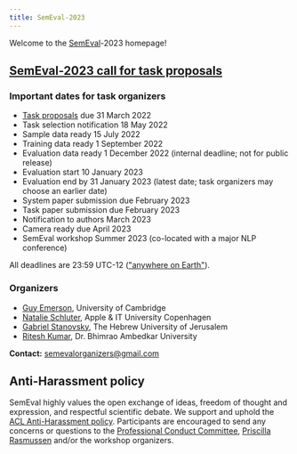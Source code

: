 ```yaml
---
title: SemEval-2023
---
```


Welcome to the [SemEval](https://semeval.github.io/)-2023 homepage!

## [SemEval-2023 call for task proposals](cft) 

<!---
### [SemEval-2022 program](schedule)
--->

<!---
### Important dates for task participants

- Tasks announced (with sample data available): 15 July 2022
- Training data ready 1 September 2022
- Evaluation start 10 January 2023
- Evaluation end by 31 January 2023 (latest date; task organizers may choose an earlier date)
- Paper submission due February 2023
- Notification to authors March 2023
- Camera ready due April 2023
- SemEval workshop Summer 2023 (co-located with a major NLP conference)

All deadlines are 23:59 UTC-12 (["anywhere on Earth"](https://en.wikipedia.org/wiki/Anywhere_on_Earth)).
--->

### Important dates for task organizers

- [Task proposals](cft) due 31 March 2022
- Task selection notification 18 May 2022
- Sample data ready 15 July 2022
- Training data ready 1 September 2022
- Evaluation data ready 1 December 2022 (internal deadline; not for public release)
- Evaluation start 10 January 2023
- Evaluation end by 31 January 2023 (latest date; task organizers may choose an earlier date)
- System paper submission due February 2023
- Task paper submission due February 2023
- Notification to authors March 2023
- Camera ready due April 2023
- SemEval workshop Summer 2023 (co-located with a major NLP conference)

All deadlines are 23:59 UTC-12 (["anywhere on Earth"](https://en.wikipedia.org/wiki/Anywhere_on_Earth)).


### Organizers

- [Guy Emerson](https://www.languagesciences.cam.ac.uk/directory/guy-emerson), University of Cambridge
- [Natalie Schluter](https://natschluter.github.io/), Apple & IT University Copenhagen
- [Gabriel Stanovsky](https://gabrielstanovsky.github.io/), The Hebrew University of Jerusalem
- [Ritesh Kumar](https://www.ctrans.in/research/clresearch), Dr. Bhimrao Ambedkar University

<!---
### Resources

- [Frequently Asked Questions about SemEval](/faq.html)
- [Paper Submission Requirements](/paper-requirements.html)
- [Guidelines for Writing Papers](/system-paper-template.html)
- [SemEval-2023 call for task proposals (archival)](cft)
--->

__Contact:__ <semevalorganizers@gmail.com>
<!--- Most questions not answered by the above resources should be directed to organizers of specific [tasks](tasks.html).
General questions about SemEval organization should be directed to <semevalorganizers@gmail.com>.--->

## Anti-Harassment policy

SemEval highly values the open exchange of ideas, freedom of thought and expression, and respectful scientific debate.
We support and uphold the [ACL Anti-Harassment policy](https://www.aclweb.org/adminwiki/index.php?title=Anti-Harassment_Policy).
Participants are encouraged to send any concerns or questions to the [Professional Conduct Committee](https://www.aclweb.org/adminwiki/index.php?title=Professional_Conduct_Committee),
[Priscilla Rasmussen](mailto:acl@aclweb.org) and/or the workshop organizers.
